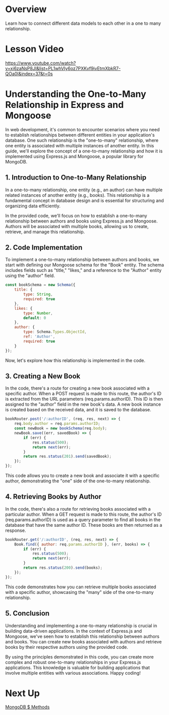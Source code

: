 
# Overview

Learn how to connect different data models to each other in a one to many relationship.

# Lesson Video

https://www.youtube.com/watch?v=xi6zaNsP8JI&list=PL1whVIy6oz7PXKvf9ivEtmXbkR7-QOa0I&index=37&t=0s

# Understanding the One-to-Many Relationship in Express and Mongoose

In web development, it's common to encounter scenarios where you need to establish relationships between different entities in your application's database. One such relationship is the "one-to-many" relationship, where one entity is associated with multiple instances of another entity. In this guide, we'll explore the concept of a one-to-many relationship and how it is implemented using Express.js and Mongoose, a popular library for MongoDB.

## 1. Introduction to One-to-Many Relationship

In a one-to-many relationship, one entity (e.g., an author) can have multiple related instances of another entity (e.g., books). This relationship is a fundamental concept in database design and is essential for structuring and organizing data efficiently.

In the provided code, we'll focus on how to establish a one-to-many relationship between authors and books using Express.js and Mongoose. Authors will be associated with multiple books, allowing us to create, retrieve, and manage this relationship.

## 2. Code Implementation

To implement a one-to-many relationship between authors and books, we start with defining our Mongoose schema for the "Book" entity. The schema includes fields such as "title," "likes," and a reference to the "Author" entity using the "author" field.

```jsx
const bookSchema = new Schema({
    title: {
        type: String,
        required: true
    },
    likes: {
        type: Number,
        default: 0
    },
    author: {
        type: Schema.Types.ObjectId,
        ref: 'Author',
        required: true
    }
});

```

Now, let's explore how this relationship is implemented in the code.

## 3. Creating a New Book

In the code, there's a route for creating a new book associated with a specific author. When a POST request is made to this route, the author's ID is extracted from the URL parameters (req.params.authorID). This ID is then assigned to the "author" field in the new book's data. A new book instance is created based on the received data, and it is saved to the database.

```jsx
bookRouter.post('/:authorID', (req, res, next) => {
    req.body.author = req.params.authorID;
    const newBook = new bookSchema(req.body);
    newBook.save((err, savedBook) => {
        if (err) {
            res.status(500);
            return next(err);
        }
        return res.status(201).send(savedBook);
    });
});

```

This code allows you to create a new book and associate it with a specific author, demonstrating the "one" side of the one-to-many relationship.

## 4. Retrieving Books by Author

In the code, there's also a route for retrieving books associated with a particular author. When a GET request is made to this route, the author's ID (req.params.authorID) is used as a query parameter to find all books in the database that have the same author ID. These books are then returned as a response.

```jsx
bookRouter.get('/:authorID', (req, res, next) => {
    Book.find({ author: req.params.authorID }, (err, books) => {
        if (err) {
            res.status(500);
            return next(err);
        }
        return res.status(200).send(books);
    });
});

```

This code demonstrates how you can retrieve multiple books associated with a specific author, showcasing the "many" side of the one-to-many relationship.

## 5. Conclusion

Understanding and implementing a one-to-many relationship is crucial in building data-driven applications. In the context of Express.js and Mongoose, we've seen how to establish this relationship between authors and books. You can create new books associated with authors and retrieve books by their respective authors using the provided code.

By using the principles demonstrated in this code, you can create more complex and robust one-to-many relationships in your Express.js applications. This knowledge is valuable for building applications that involve multiple entities with various associations. Happy coding!

# Next Up

[MongoDB $ Methods](https://www.notion.so/MongoDB-Methods-b6a5f26f98024309bc0c60bf4f879365?pvs=21)